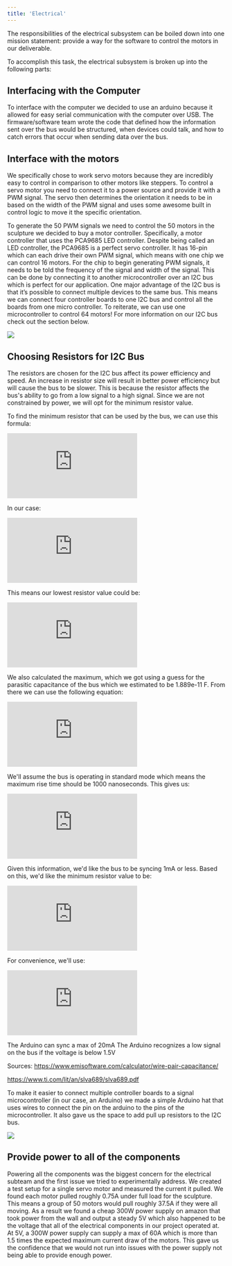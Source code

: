 ```yaml
---
title: 'Electrical'
---
```


The responsibilities of the electrical subsystem can be boiled down into one mission statement: provide a way for the software to control the motors in our deliverable.

To accomplish this task, the electrical subsystem is broken up into the following parts:

## Interfacing with the Computer
To interface with the computer we decided to use an arduino because it allowed for easy serial communication with the computer over USB. The firmware/software team wrote the code that defined how the information sent over the bus would be structured, when devices could talk, and how to catch errors that occur when sending data over the bus. 

## Interface with the motors
We specifically chose to work servo motors because they are incredibly easy to control in comparison to other motors like steppers. To control a servo motor you need to connect it to a power source and provide it with a PWM signal. The servo then determines the orientation it needs to be in based on the width of the PWM signal and uses some awesome built in control logic to move it the specific orientation.

To generate the 50 PWM signals we need to control the 50 motors in the sculpture we decided to buy a motor controller. Specifically, a motor controller that uses the PCA9685 LED controller. Despite being called an LED controller, the PCA9685 is a perfect servo controller. It has 16-pin which can each drive their own PWM signal, which means with one chip we can control 16 motors. For the chip to begin generating PWM signals, it needs to be told the frequency of the signal and width of the signal. This can be done by connecting it to another microcontroller over an I2C bus which is perfect for our application. One major advantage of the I2C bus is that it’s possible to connect multiple devices to the same bus. This means we can connect four controller boards to one I2C bus and control all the boards from one micro controller. To reiterate, we can use one microcontroller to control 64 motors! For more information on our I2C bus check out the section below.

![](/images/wirediagram.png)

## Choosing Resistors for I2C Bus
The resistors are chosen for the I2C bus affect its power efficiency and speed. An increase in resistor size will result in better power efficiency but will cause the bus to be slower. This is because the resistor affects the bus's ability to go from a low signal to a high signal. Since we are not constrained by power, we will opt for the minimum resistor value.

To find the minimum resistor that can be used by the bus, we can use this formula:

![equation](https://latex.codecogs.com/gif.latex?R_%7Bmin%7D%3D%5Cfrac%7BV_%7BCC%7D-V_%7BOL%7D%7D%7BI_%7BOL%7D%7D)

In our case:

![equation](https://latex.codecogs.com/gif.latex?V_%7BCC%7D%3D5V%24%2C%20%24V_%7BOL%7D%3D1.5V%24%2C%20%24I_%7BOL%7D%3D20mA)

This means our lowest resistor value could be:

![equation](https://latex.codecogs.com/gif.latex?175%5COmega)

We also calculated the maximum, which we got using a guess for the parasitic capacitance of the bus which we estimated to be 1.889e-11 F. From there we can use the following equation:

![equation](https://latex.codecogs.com/gif.latex?R_%7Bmax%7D%3D%5Cfrac%7Bt_%7Br%7D%7D%7B0.8473*C_%7Bb%7D%7D)

We'll assume the bus is operating in standard mode which means the maximum rise time should be 1000 nanoseconds. This gives us:

![equation](https://latex.codecogs.com/gif.latex?62478.5347184%5COmega)

Given this information, we'd like the bus to be syncing 1mA or less. Based on this, we'd like the minimum resistor value to be:

![equation](https://latex.codecogs.com/gif.latex?3.5K%5COmega)

For convenience, we'll use:

![equation](https://latex.codecogs.com/gif.latex?4.7K%5COmega)

The Arduino can sync a max of 20mA
The Arduino recognizes a low signal on the bus if the voltage is below 1.5V

Sources:
https://www.emisoftware.com/calculator/wire-pair-capacitance/

https://www.ti.com/lit/an/slva689/slva689.pdf

To make it easier to connect multiple controller boards to a signal microcontroller (in our case, an Arduino) we made a simple Arduino hat that uses wires to connect the pin on the arduino to the pins of the microcontroller. It also gave us the space to add pull up resistors to the I2C bus.

![](/images/wire.JPG)

## Provide power to all of the components
Powering all the components was the biggest concern for the electrical subteam and the first issue we tried to experimentally address. We created a test setup for a single servo motor and measured the current it pulled. We found each motor pulled roughly 0.75A under full load for the sculpture. This means a group of 50 motors would pull roughly 37.5A if they were all moving. As a result we found a cheap 300W power supply on amazon that took power from the wall and output a steady 5V which also happened to be the voltage that all of the electrical components in our project operated at. At 5V, a 300W power supply can supply a max of 60A which is more than 1.5 times the expected maximum current draw of the motors. This gave us the confidence that we would not run into issues with the power supply not being able to provide enough power.
